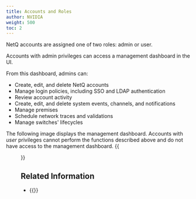 ```yaml
---
title: Accounts and Roles
author: NVIDIA
weight: 500
toc: 2
---
```

NetQ accounts are assigned one of two roles: admin or user.

Accounts with admin privileges can access a management dashboard in the UI. 

From this dashboard, admins can:

- Create, edit, and delete NetQ accounts
- Manage login policies, including SSO and LDAP authentication
- Review account activity
- Create, edit, and delete system events, channels, and notifications
- Manage premises
- Schedule network traces and validations
- Manage switches' lifecycles

The following image displays the management dashboard. Accounts with *user* privileges cannot perform the functions described above and do not have access to the management dashboard.
{{<figure src="/images/netq/admin-management-dashboard.png" alt="netq management dashboard" width="1100" >}}

## Related Information

- {{<link title="Add and Manage Accounts" text="Add and Manage Accounts">}}